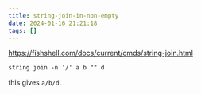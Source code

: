 ```yaml
---
title: string-join-in-non-empty
date: 2024-01-16 21:21:18
tags: []
---
```

https://fishshell.com/docs/current/cmds/string-join.html

`string join -n '/' a b "" d`

this gives `a/b/d`.

